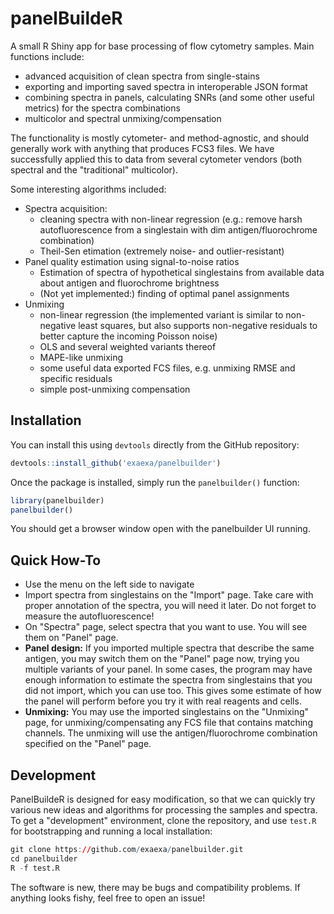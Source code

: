 
# panelBuildeR

A small R Shiny app for base processing of flow cytometry samples. Main
functions include:

- advanced acquisition of clean spectra from single-stains
- exporting and importing saved spectra in interoperable JSON format
- combining spectra in panels, calculating SNRs (and some other useful metrics)
  for the spectra combinations
- multicolor and spectral unmixing/compensation

The functionality is mostly cytometer- and method-agnostic, and should
generally work with anything that produces FCS3 files. We have successfully
applied this to data from several cytometer vendors (both spectral and the
"traditional" multicolor).

Some interesting algorithms included:

- Spectra acquisition:
  - cleaning spectra with non-linear regression (e.g.: remove harsh
    autofluorescence from a singlestain with dim antigen/fluorochrome
    combination)
  - Theil-Sen etimation (extremely noise- and outlier-resistant)
- Panel quality estimation using signal-to-noise ratios
  - Estimation of spectra of hypothetical singlestains from available
    data about antigen and fluorochrome brightness
  - (Not yet implemented:) finding of optimal panel assignments
- Unmixing
  - non-linear regression (the implemented variant is similar to non-negative
    least squares, but also supports non-negative residuals to better capture
    the incoming Poisson noise)
  - OLS and several weighted variants thereof
  - MAPE-like unmixing
  - some useful data exported FCS files, e.g. unmixing RMSE and specific residuals
  - simple post-unmixing compensation

## Installation

You can install this using `devtools` directly from the GitHub repository:

```r
devtools::install_github('exaexa/panelbuilder')
```

Once the package is installed, simply run the `panelbuilder()` function:

```r
library(panelbuilder)
panelbuilder()
```

You should get a browser window open with the panelbuilder UI running.

## Quick How-To

- Use the menu on the left side to navigate
- Import spectra from singlestains on the "Import" page. Take care with
  proper annotation of the spectra, you will need it later. Do not forget to
  measure the autofluorescence!
- On "Spectra" page, select spectra that you want to use. You will see them on
  "Panel" page.
- **Panel design:** If you imported multiple spectra that describe the same
  antigen, you may switch them on the "Panel" page now, trying you multiple
  variants of your panel. In some cases, the program may have enough
  information to estimate the spectra from singlestains that you did not import,
  which you can use too. This gives some estimate of how the panel will perform
  before you try it with real reagents and cells.
- **Unmixing:** You may use the imported singlestains on the "Unmixing" page,
  for unmixing/compensating any FCS file that contains matching channels. The
  unmixing will use the antigen/fluorochrome combination specified on the
  "Panel" page.

## Development

PanelBuildeR is designed for easy modification, so that we can quickly try
various new ideas and algorithms for processing the samples and spectra. To get
a "development" environment, clone the repository, and use `test.R` for
bootstrapping and running a local installation:

```r
git clone https://github.com/exaexa/panelbuilder.git
cd panelbuilder
R -f test.R
```

The software is new, there may be bugs and compatibility problems.
If anything looks fishy, feel free to open an issue!
